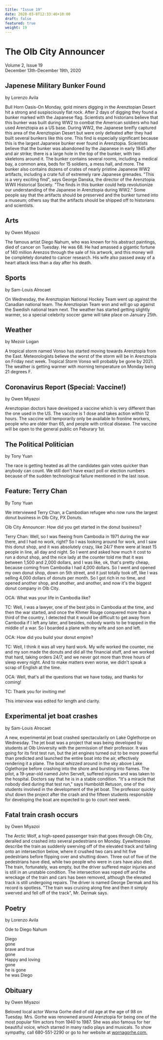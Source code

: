 ```yaml
---
title: "Issue 19"
date: 2020-03-8T12:33:46+10:00
draft: false
featured: true
weight: 19
---
```


# The Olb City Announcer
Volume 2, Issue 19    
December 13th-December 19th, 2020

## Japenese Military Bunker Found
by Lorenzo Avila

Bull Horn Oasis-On Monday, gold miners digging in the Arenztopian Desert hit a strong and suspisciously flat rock. After 2 days of digging they found a bunker marked with the Japanese flag. Scientists and historians believe that this bunker was built during WW2 to combat the American soldiers who had used Arenztopia as a US base. During WW2, the Japanese breifly captured this area of the Arenztopian Desert but were only defeated after they had built several bunkers like this one. This find is especially significant because this is the largest Japanese bunker ever found in Arenztopia. Scientists believe that the bunker was abandoned by the Japanese in early 1945 after and air strike; there is a large hole in the top of the bunker, with two skeletons around it. The bunker contains several rooms, including a medical bay, a common area, beds for 15 soldiers, a mess hall, and more. The bunker also contains dozens of crates of nearly pristine Japanese WW2 artifacts, including a crate full of extremely rare Japanese grenades. "This is a very exciting find", says George Danska, the director of the Arenztopia WWII Historical Society. "The finds in this bunker could help revolutionize our understanding of the Japanese in Arenztopia during WW2." Some people say that the artifacts should be preserved and the bunker turned into a museum; others say that the artifacts should be shipped off to historians and scientists.

## Arts
by Owen Miyazoi

The famous artist Diego Nahum, who was known for his abstract paintings, died of cancer on Tuesday. He was 68. He had amassed a gigantic fortune of 140 million Arenzos through the sale of his artwork, and this money will be completely donated to cancer research. His wife also passed away of a heart attack less than a day after his death.

## Sports
by Sam-Louis Alrocaet

On Wednesday, the Arenztopian National Hockey Team went up against the Canadian national team. The Arenztopian Team won and will go up against the Swedish national team next. The weather has started getting slightly warmer, so a special celebrity soccer game will take place on January 25th. 

## Weather
by Mezoir Logan 

A tropical storm named Vonso has started moving towards Arenztopia from the East. Meteorologists believe the worst of the storm will be in Arenztopia on Friday next week. Tropical Storm Vonso will probably be gone by 2021. The weather is getting warmer with morning temperature on Monday being 21 degrees F.

## Coronavirus Report (Special: Vaccine!)
by Owen Miyazoi

Arenztopian doctors have developed a vaccine which is very different than the one used in the US. The vaccine is 1 dose and takes action within 12 hours. The vaccine will temporarily only be available to fronline workers, people who are older than 65, and people with critical disease. The vaccine will be open to the general public on Feburary 1st.

## The Political Politician
by Tony Yuan

The race is getting heated as all the candidates gain votes quicker than anybody can count. We still don't have exact poll or election numbers because of the sudden technological failure mentioned in the last issue.

## Feature: Terry Chan
By Tony Yuan

We interviewed Terry Chan, a Cambodian refugee who now runs the largest donut business in Olb City, PX Donuts.

Olb City Announcer: How did you get started in the donut business?

Terry Chan: Well, so I was fleeing from Cambodia in 1971 during the war there, and I had no work, right? So I was looking around for work, and I saw this donut shop, and it was absolutely crazy, like 24/7 there were at least 15 people in line, all day and night. So I went and asked how much it cost to run a donut shop, and the nice lady at the counter told me that it was between 1,500 and 2,000 dollars, and I was like, ok, that's pretty cheap, because coming from Cambodia I had 4,000 dollars. So I went and opened my own donut shop, down on 5th street, and it just totally took off, like I was selling 4,000 dollars of donuts per month. So I got rich in no time, and opened another shop, and another, and another, and now it's the biggest donut company in Olb City.

OCA: What was your life in Cambodia like?

TC: Well, I was a lawyer, one of the best jobs in Cambodia at the time, and then the war started, and once the Khmer Rouge conquered more than a third of the country, I detected that it would be difficult to get away from Cambodia if I left any later, and besides, nobody wants to be trapped in the middle of a war. So I boarded a plane with my wife and son and left.

OCA: How did you build your donut empire?

TC: Well, I think it was all very hard work. My wife worked the counter, me and my son made the donuts and did all the financial stuff, and we worked that hard, taking orders 24/7, and we never got more than three hours of sleep every night. And to make matters even worse, we didn't speak a scrap of English at the time.

OCA: Well, that's all the questions that we have today, and thanks for coming!

TC: Thank you for inviting me!

This interview was edited for length and clarity.

## Experimental jet boat crashes
by Sam-Louis Alrocaet

A new, experimental jet boat crashed spectacularily on Lake Oglethorpe on Wednesday. The jet boat was a project that was being developed by students at Olb University with the permission of their professor. It was going for its first test run, but the jet engines turned out to be more powerful than predicted and launched the entire boat into the air, effectively rendering it a plane. The boat whizzed around in the sky above Lake Oglethorpe before crashing into the shore and bursting into flames. The pilot, a 19-year-old named John Servelt, suffered injuries and was taken to the hospital. Doctors say that he is in a stable condition. "It's a miracle that nobody died during that test run," says Humboldt Retuson, one of the students involved in the development of the jet boat. The professor quickly shut down the project after the crash and the fifteen students responsible for developing the boat are expected to go to court next week.

## Fatal train crash occurs
by Owen Miyazoi

The Arctic Wolf, a high-speed passenger train that goes through Olb City, derailed and crashed into several pedestrians on Monday. Eyewitnesses describe the train as suddenly swerving off of the elevated track and falling onto an intersection below, where it crushed two cars and hit five pedestrians before flipping over and shutting down. Three out of five of the pedestrians have died, while two people who were in cars have also died. The train, fortunately, was empty, but the driver suffered major injuries and is still in an unstable condition. The intersection was roped off and the wreckage of the train and cars has been removed, although the elevated track is still undergoing repairs. The driver is named George Dermak and his record is spotless. "The train was cruising along fine and then it simply swerved and fell off of the track", Mr. Dermak says.

## Poetry 
by Lorenzo Avila 

Ode to Diego Nahum

Diego     
gone    
brave and true    
gone    
Happy and loving    
gone    
he is gone    
he was Diego   

## Obituary
by Owen Miyazoi

Beloved local actor Worna Gorhe died of old age at the age of 98 on Tuesday. Mrs. Gorhe was renowned around Arenztopia for being one of the most popular film actors from 1940 to 1987. She was also famous for her beautiful voice, which starred in many radio plays and musicals. To show sympathy, call 680-551-2290 or go to her website at [wornagorhe.com.](wornagorhe.com)
